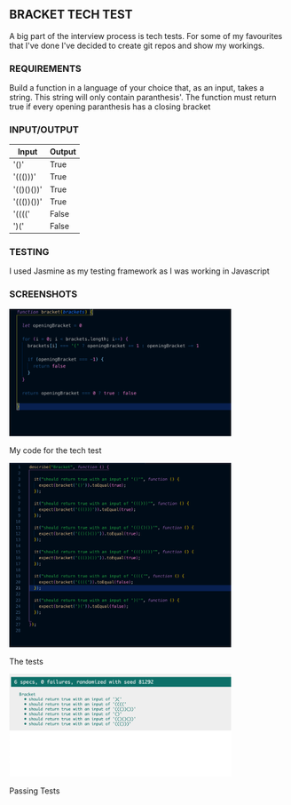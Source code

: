 ## BRACKET TECH TEST

A big part of the interview process is tech tests. For some of my favourites that I've done I've decided to create git repos and show my workings.

### REQUIREMENTS

Build a function in a language of your choice that, as an input, takes a string. This string will only contain paranthesis'. The function must return true if every opening paranthesis has a closing bracket

### INPUT/OUTPUT

| Input         | Output        |
| ------------- |---------------|
| '()' | True |
| '((()))' | True |
| '(()()())' | True |
| '((())())' | True |
| '((((' | False |
| ')(' | False |

### TESTING

I used Jasmine as my testing framework as I was working in Javascript

### SCREENSHOTS

<img src="images/code.png" width="400px">

My code for the tech test

<img src="images/tests.png" width="400px">

The tests

<img src="images/passing_tests.png" width="400px">

Passing Tests


